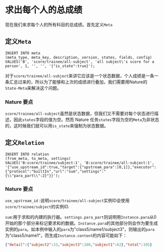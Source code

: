 # 求出每个人的总成绩

现在我们来求每个人的所有科目的总成绩。首先定义`Meta`

## 定义`Meta`

```mysql
INSERT INTO meta
(meta_type, meta_key, description, version, states, fields, config)
VALUES('B', 'score/trainee/all-subject', 'all subject\'s score for a person', 1, '', '', '{"is_state":true}');
```

对于`score/trainee/all-subject`来讲它应该是一个状态数据，个人成绩是一条一条汇总过来的，所以为了能够和上次的成绩进行叠加，我们需要用Nature的`State-Meta`来解决这个问题。

### Nature 要点

`score/trainee/all-subject`虽然是状态数据，但我们又不需要对每个状态进行描述，因此`states`字段的值为空。然而 Nature 任务`states`字段为空的`Meta`为非状态的，这时候我们就可以用`is_state`来强制为状态数据。

## 定义`Relation`

```mysql
INSERT INTO relation
(from_meta, to_meta, settings)
VALUES('B:score/trainee/subject:1', 'B:score/trainee/all-subject:1', '{"use_upstream_id":true,"target":{"upstream_para":[0,1]},"executor":{"protocol":"builtIn","url":"sum","settings":"{\\"para_part\\":2}"}}');
```

### Nature 要点

`use_upstream_id` :说明`score/trainee/all-subject`实例ID会使用`score/trainee/subject`的实例ID.

`sum`:用于求和的内建的执行器。`settings.para_part`则说明用`Instance.para`从0开始的那个部分来标记要求和的数据。`Instance.para`的其他部分则会作为要生成实例的`para`。如本例中输入的`para`为"class5/name1/subject3"，则输出的`para`为“class5/name1”，而生成`Instance.content`的内容可能如下：

```json
{"detail":{"subject2":33,"subject3":100,"subject1":62},"total":195}
```



